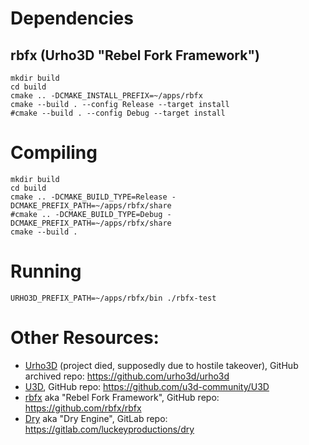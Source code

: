 # Dependencies

## rbfx (Urho3D "Rebel Fork Framework")

```
mkdir build
cd build
cmake .. -DCMAKE_INSTALL_PREFIX=~/apps/rbfx
cmake --build . --config Release --target install
#cmake --build . --config Debug --target install
```

# Compiling

```
mkdir build
cd build
cmake .. -DCMAKE_BUILD_TYPE=Release -DCMAKE_PREFIX_PATH=~/apps/rbfx/share
#cmake .. -DCMAKE_BUILD_TYPE=Debug -DCMAKE_PREFIX_PATH=~/apps/rbfx/share
cmake --build .
```

# Running

```
URHO3D_PREFIX_PATH=~/apps/rbfx/bin ./rbfx-test
```

# Other Resources:

* [Urho3D](https://urho3d.io/) (project died, supposedly due to hostile takeover), GitHub archived repo: https://github.com/urho3d/urho3d
* [U3D](https://u3d.io/), GitHub repo: https://github.com/u3d-community/U3D
* [rbfx](https://rebelfork.io/) aka "Rebel Fork Framework", GitHub repo: https://github.com/rbfx/rbfx
* [Dry](https://dry.luckey.games/) aka "Dry Engine", GitLab repo: https://gitlab.com/luckeyproductions/dry
